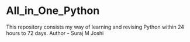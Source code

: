 # All_in_One_Python
This repository consists my way of learning and revising Python within 24 hours to 72 days.
Author - Suraj M Joshi 
